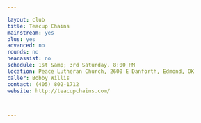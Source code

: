 ```yaml
---

layout: club
title: Teacup Chains
mainstream: yes
plus: yes
advanced: no
rounds: no
hearassist: no
schedule: 1st &amp; 3rd Saturday, 8:00 PM
location: Peace Lutheran Church, 2600 E Danforth, Edmond, OK
caller: Bobby Willis
contact: (405) 802-1712
website: http://teacupchains.com/



---
```



